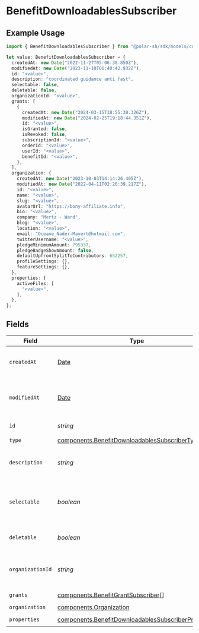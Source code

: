 # BenefitDownloadablesSubscriber

## Example Usage

```typescript
import { BenefitDownloadablesSubscriber } from "@polar-sh/sdk/models/components";

let value: BenefitDownloadablesSubscriber = {
  createdAt: new Date("2022-11-27T05:06:38.850Z"),
  modifiedAt: new Date("2023-11-10T06:40:42.932Z"),
  id: "<value>",
  description: "coordinated guidance anti fast",
  selectable: false,
  deletable: false,
  organizationId: "<value>",
  grants: [
    {
      createdAt: new Date("2024-03-15T18:55:38.326Z"),
      modifiedAt: new Date("2024-02-25T19:18:44.351Z"),
      id: "<value>",
      isGranted: false,
      isRevoked: false,
      subscriptionId: "<value>",
      orderId: "<value>",
      userId: "<value>",
      benefitId: "<value>",
    },
  ],
  organization: {
    createdAt: new Date("2023-10-03T14:14:26.405Z"),
    modifiedAt: new Date("2022-04-11T02:26:39.217Z"),
    id: "<value>",
    name: "<value>",
    slug: "<value>",
    avatarUrl: "https://bony-affiliate.info",
    bio: "<value>",
    company: "Mertz - Ward",
    blog: "<value>",
    location: "<value>",
    email: "Oceane_Nader-Mayert@hotmail.com",
    twitterUsername: "<value>",
    pledgeMinimumAmount: 795337,
    pledgeBadgeShowAmount: false,
    defaultUpfrontSplitToContributors: 652257,
    profileSettings: {},
    featureSettings: {},
  },
  properties: {
    activeFiles: [
      "<value>",
    ],
  },
};
```

## Fields

| Field                                                                                                                      | Type                                                                                                                       | Required                                                                                                                   | Description                                                                                                                |
| -------------------------------------------------------------------------------------------------------------------------- | -------------------------------------------------------------------------------------------------------------------------- | -------------------------------------------------------------------------------------------------------------------------- | -------------------------------------------------------------------------------------------------------------------------- |
| `createdAt`                                                                                                                | [Date](https://developer.mozilla.org/en-US/docs/Web/JavaScript/Reference/Global_Objects/Date)                              | :heavy_check_mark:                                                                                                         | Creation timestamp of the object.                                                                                          |
| `modifiedAt`                                                                                                               | [Date](https://developer.mozilla.org/en-US/docs/Web/JavaScript/Reference/Global_Objects/Date)                              | :heavy_check_mark:                                                                                                         | Last modification timestamp of the object.                                                                                 |
| `id`                                                                                                                       | *string*                                                                                                                   | :heavy_check_mark:                                                                                                         | The ID of the benefit.                                                                                                     |
| `type`                                                                                                                     | [components.BenefitDownloadablesSubscriberType](../../models/components/benefitdownloadablessubscribertype.md)             | :heavy_check_mark:                                                                                                         | N/A                                                                                                                        |
| `description`                                                                                                              | *string*                                                                                                                   | :heavy_check_mark:                                                                                                         | The description of the benefit.                                                                                            |
| `selectable`                                                                                                               | *boolean*                                                                                                                  | :heavy_check_mark:                                                                                                         | Whether the benefit is selectable when creating a product.                                                                 |
| `deletable`                                                                                                                | *boolean*                                                                                                                  | :heavy_check_mark:                                                                                                         | Whether the benefit is deletable.                                                                                          |
| `organizationId`                                                                                                           | *string*                                                                                                                   | :heavy_check_mark:                                                                                                         | The ID of the organization owning the benefit.                                                                             |
| `grants`                                                                                                                   | [components.BenefitGrantSubscriber](../../models/components/benefitgrantsubscriber.md)[]                                   | :heavy_check_mark:                                                                                                         | N/A                                                                                                                        |
| `organization`                                                                                                             | [components.Organization](../../models/components/organization.md)                                                         | :heavy_check_mark:                                                                                                         | N/A                                                                                                                        |
| `properties`                                                                                                               | [components.BenefitDownloadablesSubscriberProperties](../../models/components/benefitdownloadablessubscriberproperties.md) | :heavy_check_mark:                                                                                                         | N/A                                                                                                                        |